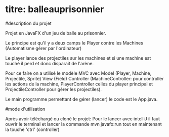 # titre: balleauprisonnier

#description du projet

Projet en JavaFX d'un jeu de balle au prisonnier. 

Le principe est qu'il y a deux camps le Player contre les Machines (Automatisme gérer par l'ordinateur)

Le player lance des projectiles sur les machines et si une machine est touché il perd et donc disparait de l'arène. 

Pour ce faire on a utilisé le modèle MVC avec 
Model (Player, Machine, Projectile, Sprite) 
View (Field) 
Controller (MachineController: pour controller les actions de la machine, 
PlayerController celles du player principal et ProjectileController pour gérer les projectiles). 

Le main programme permettant de gérer (lancer) 
le code est le App.java.


#mode d'utilisation

Après avoir téléchargé ou cloné le projet:
Pour le lancer avec intelliJ il faut ouvrir le terminal et lancer la commande mvn javafx:run tout en maintenant la touche 'ctrl' (controller)
